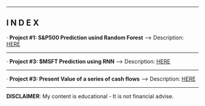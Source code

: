 ------------------------------------------------------------------------------------------------------------
**I N D E X**
------------------------------------------------------------------------------------------------------------

· **Project #1: S&P500 Prediction usind Random Forest** --> Description: [HERE](https://github.com/alfonsohdl/ahp/blob/main/Project1.md)
  
------------------------------------------------------------------------------------------------------------

· **Project #3: $MSFT Prediction using RNN** --> Description: [HERE](https://github.com/alfonsohdl/ahp/blob/main/Project2.md)

------------------------------------------------------------------------------------------------------------

· **Project #3: Present Value of a series of cash flows** --> Description: [HERE](https://github.com/alfonsohdl/ahp/blob/main/Project3.md)

------------------------------------------------------------------------------------------------------------
 **DISCLAIMER**: My content is educational - It is not financial advise.
